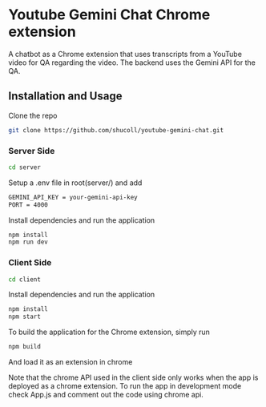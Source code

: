 # Youtube Gemini Chat Chrome extension
A chatbot as a Chrome extension that uses transcripts from a YouTube video for QA regarding the video. The backend uses the Gemini API for the QA.


## Installation and Usage

Clone the repo
```sh
git clone https://github.com/shucoll/youtube-gemini-chat.git
```

### Server Side

```sh
cd server
```

Setup a .env file in root(server/) and add
```sh
GEMINI_API_KEY = your-gemini-api-key
PORT = 4000
```

Install dependencies and run the application
```sh
npm install
npm run dev
```

### Client Side

```sh
cd client
```

Install dependencies and run the application
```sh
npm install
npm start
```


To build the application for the Chrome extension, simply run
```sh
npm build
```
And load it as an extension in chrome

Note that the chrome API used in the client side only works when the app is deployed as a chrome extension. To run the app in development mode check App.js and comment out the code using chrome api.
